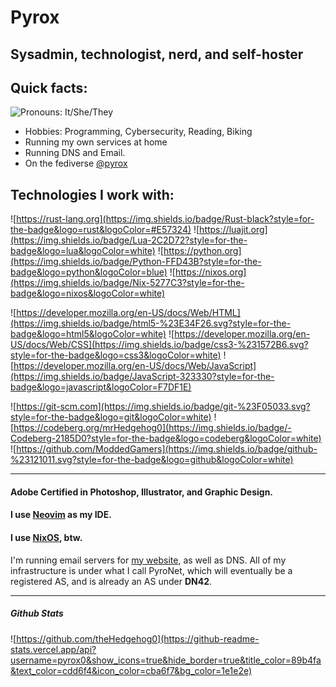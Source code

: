 # Pyrox
Sysadmin, technologist, nerd, and self-hoster
---
## Quick facts:
![Pronouns: It/She/They](https://img.shields.io/endpoint?url=https%3A%2F%2Fpronoundb.org%2Fshields%2F6202ad6df0cf73b1a319f7dd.json&style=for-the-badge&labelColor=%23cdd6f4&color=%231e1e2e)

- Hobbies: Programming, Cybersecurity, Reading, Biking
- Running my own services at home
- Running DNS and Email.
- On the fediverse [@pyrox](https://soc.pyrox.dev/@pyrox)
## Technologies I work with:

![https://rust-lang.org](https://img.shields.io/badge/Rust-black?style=for-the-badge&logo=rust&logoColor=#E57324)
![https://luajit.org](https://img.shields.io/badge/Lua-2C2D72?style=for-the-badge&logo=lua&logoColor=white)
![https://python.org](https://img.shields.io/badge/Python-FFD43B?style=for-the-badge&logo=python&logoColor=blue)
![https://nixos.org](https://img.shields.io/badge/Nix-5277C3?style=for-the-badge&logo=nixos&logoColor=white)

![https://developer.mozilla.org/en-US/docs/Web/HTML](https://img.shields.io/badge/html5-%23E34F26.svg?style=for-the-badge&logo=html5&logoColor=white)
![https://developer.mozilla.org/en-US/docs/Web/CSS](https://img.shields.io/badge/css3-%231572B6.svg?style=for-the-badge&logo=css3&logoColor=white)
![https://developer.mozilla.org/en-US/docs/Web/JavaScript](https://img.shields.io/badge/JavaScript-323330?style=for-the-badge&logo=javascript&logoColor=F7DF1E)

![https://git-scm.com](https://img.shields.io/badge/git-%23F05033.svg?style=for-the-badge&logo=git&logoColor=white)
![https://codeberg.org/mrHedgehog0](https://img.shields.io/badge/-Codeberg-2185D0?style=for-the-badge&logo=codeberg&logoColor=white)
![https://github.com/ModdedGamers](https://img.shields.io/badge/github-%23121011.svg?style=for-the-badge&logo=github&logoColor=white)

---

#### Adobe Certified in Photoshop, Illustrator, and Graphic Design.

#### I use [Neovim](https://neovim.io) as my IDE.

#### I use [NixOS](https://nixos.org), btw.

I'm running email servers for [my website](https://pyrox.dev), as well as DNS. All of my infrastructure is under what I call PyroNet, which will eventually be a registered AS, and is already an AS under **DN42**.


---
##### Github Stats
![https://github.com/theHedgehog0](https://github-readme-stats.vercel.app/api?username=pyrox0&show_icons=true&hide_border=true&title_color=89b4fa&text_color=cdd6f4&icon_color=cba6f7&bg_color=1e1e2e)
